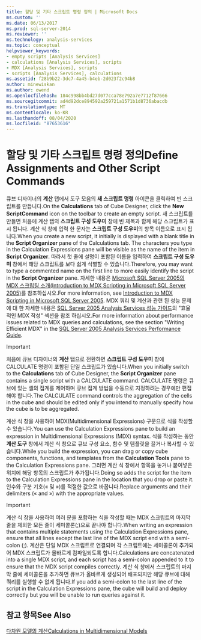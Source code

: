 ```yaml
---
title: 할당 및 기타 스크립트 명령 정의 | Microsoft Docs
ms.custom: ''
ms.date: 06/13/2017
ms.prod: sql-server-2014
ms.reviewer: ''
ms.technology: analysis-services
ms.topic: conceptual
helpviewer_keywords:
- empty scripts [Analysis Services]
- calculations [Analysis Services], scripts
- MDX [Analysis Services], scripts
- scripts [Analysis Services], calculations
ms.assetid: f28b9b22-3dc7-4a45-b4eb-2d023f2c94b8
author: minewiskan
ms.author: owend
ms.openlocfilehash: 184c998bb4bd27d077cca78e792a7e7712f87666
ms.sourcegitcommit: ad4d92dce894592a259721a1571b1d8736abacdb
ms.translationtype: MT
ms.contentlocale: ko-KR
ms.lasthandoff: 08/04/2020
ms.locfileid: "87653616"
---
```

# <a name="define-assignments-and-other-script-commands"></a><span data-ttu-id="126dc-102">할당 및 기타 스크립트 명령 정의</span><span class="sxs-lookup"><span data-stu-id="126dc-102">Define Assignments and Other Script Commands</span></span>
  <span data-ttu-id="126dc-103">큐브 디자이너의 **계산** 탭에서 도구 모음의 **새 스크립트 명령** 아이콘을 클릭하여 빈 스크립트를 만듭니다.</span><span class="sxs-lookup"><span data-stu-id="126dc-103">On the **Calculations** tab of Cube Designer, click the **New ScriptCommand** icon on the toolbar to create an empty script.</span></span> <span data-ttu-id="126dc-104">새 스크립트를 만들면 처음에 계산 탭의 **스크립트 구성 도우미** 창에 빈 제목과 함께 해당 스크립트가 표시 됩니다. 계산 식 창에 입력 한 문자는 **스크립트 구성 도우미**의 항목 이름으로 표시 됩니다.</span><span class="sxs-lookup"><span data-stu-id="126dc-104">When you create a new script, it initially is displayed with a blank title in the **Script Organizer** pane of the Calculations tab. The characters you type in the Calculation Expressions pane will be visible as the name of the item in **Script Organizer**.</span></span> <span data-ttu-id="126dc-105">따라서 첫 줄에 설명이 포함된 이름을 입력하여 **스크립트 구성 도우미** 창에서 해당 스크립트를 보다 쉽게 식별할 수 있습니다.</span><span class="sxs-lookup"><span data-stu-id="126dc-105">Therefore, you may want to type a commented name on the first line to more easily identify the script in the **Script Organizer** pane.</span></span> <span data-ttu-id="126dc-106">자세한 내용은 [Microsoft SQL Server 2005의 MDX 스크립팅 소개(Introduction to MDX Scripting in Microsoft SQL Server 2005)](https://go.microsoft.com/fwlink/?LinkId=81892)를 참조하십시오.</span><span class="sxs-lookup"><span data-stu-id="126dc-106">For more information, see [Introduction to MDX Scripting in Microsoft SQL Server 2005](https://go.microsoft.com/fwlink/?LinkId=81892).</span></span> <span data-ttu-id="126dc-107">MDX 쿼리 및 계산과 관련 된 성능 문제에 대 한 자세한 내용은 [SQL Server 2005 Analysis Services 성능 가이드](https://docsbay.net/Microsoft-SQL-Server-2005-Analysis-Services-Performance-Guide)의 "효율적인 MDX 작성" 섹션을 참조 하십시오.</span><span class="sxs-lookup"><span data-stu-id="126dc-107">For more information about performance issues related to MDX queries and calculations, see the section "Writing Efficient MDX" in the [SQL Server 2005 Analysis Services Performance Guide](https://docsbay.net/Microsoft-SQL-Server-2005-Analysis-Services-Performance-Guide).</span></span>  
  
> [!IMPORTANT]  
>  <span data-ttu-id="126dc-108">처음에 큐브 디자이너의 **계산** 탭으로 전환하면 **스크립트 구성 도우미** 창에 CALCULATE 명령이 포함된 단일 스크립트가 있습니다.</span><span class="sxs-lookup"><span data-stu-id="126dc-108">When you initially switch to the **Calculations** tab of Cube Designer, the **Script Organizer** pane contains a single script with a CALCULATE command.</span></span> <span data-ttu-id="126dc-109">CALCULATE 명령은 큐브에 있는 셀의 집계를 제어하며 큐브 집계 방법을 수동으로 지정하려는 경우에만 편집해야 합니다.</span><span class="sxs-lookup"><span data-stu-id="126dc-109">The CALCULATE command controls the aggregation of the cells in the cube and should be edited only if you intend to manually specify how the cube is to be aggregated.</span></span>  
  
 <span data-ttu-id="126dc-110">계산 식 창을 사용하여 MDX(Multidimensional Expressions) 구문으로 식을 작성할 수 있습니다.</span><span class="sxs-lookup"><span data-stu-id="126dc-110">You can use the Calculation Expressions pane to build an expression in Multidimensional Expressions (MDX) syntax.</span></span> <span data-ttu-id="126dc-111">식을 작성하는 동안 **계산 도구** 창에서 계산 식 창으로 큐브 구성 요소, 함수 및 템플릿을 끌거나 복사할 수 있습니다.</span><span class="sxs-lookup"><span data-stu-id="126dc-111">While you build the expression, you can drag or copy cube components, functions, and templates from the **Calculation Tools** pane to the Calculation Expressions pane.</span></span> <span data-ttu-id="126dc-112">그러면 계산 식 창에서 항목을 놓거나 붙여넣은 위치에 해당 항목의 스크립트가 추가됩니다.</span><span class="sxs-lookup"><span data-stu-id="126dc-112">Doing so adds the script for the item to the Calculation Expressions pane in the location that you drop or paste it.</span></span> <span data-ttu-id="126dc-113">인수와 구분 기호(« 및 »)를 적절한 값으로 바꿉니다.</span><span class="sxs-lookup"><span data-stu-id="126dc-113">Replace arguments and their delimiters (« and ») with the appropriate values.</span></span>  
  
> [!IMPORTANT]  
>  <span data-ttu-id="126dc-114">계산 식 창을 사용하여 여러 문을 포함하는 식을 작성할 때는 MDX 스크립트의 마지막 줄을 제외한 모든 줄이 세미콜론(;)으로 끝나야 합니다.</span><span class="sxs-lookup"><span data-stu-id="126dc-114">When writing an expression that contains multiple statements using the Calculation Expressions pane, ensure that all lines except the last line of the MDX script end with a semi-colon (;).</span></span> <span data-ttu-id="126dc-115">계산은 단일 MDX 스크립트로 연결되며 각 스크립트에는 세미콜론이 추가되어 MDX 스크립트가 올바르게 컴파일되도록 합니다.</span><span class="sxs-lookup"><span data-stu-id="126dc-115">Calculations are concatenated into a single MDX script, and each script has a semi-colon appended to it to ensure that the MDX script compiles correctly.</span></span> <span data-ttu-id="126dc-116">계산 식 창에서 스크립트의 마지막 줄에 세미콜론을 추가하면 큐브가 올바르게 생성되어 배포되지만 해당 큐브에 대해 쿼리를 실행할 수 없게 됩니다.</span><span class="sxs-lookup"><span data-stu-id="126dc-116">If you add a semi-colon to the last line of the script in the Calculation Expressions pane, the cube will build and deploy correctly but you will be unable to run queries against it.</span></span>  
  
## <a name="see-also"></a><span data-ttu-id="126dc-117">참고 항목</span><span class="sxs-lookup"><span data-stu-id="126dc-117">See Also</span></span>  
 [<span data-ttu-id="126dc-118">다차원 모델의 계산</span><span class="sxs-lookup"><span data-stu-id="126dc-118">Calculations in Multidimensional Models</span></span>](calculations-in-multidimensional-models.md)  
  
  
